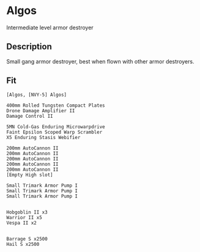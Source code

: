 # Algos

Intermediate level armor destroyer


## Description
Small gang armor destroyer, best when flown with other armor destroyers. 

## Fit

```
[Algos, [NVY-5] Algos]

400mm Rolled Tungsten Compact Plates
Drone Damage Amplifier II
Damage Control II

5MN Cold-Gas Enduring Microwarpdrive
Faint Epsilon Scoped Warp Scrambler
X5 Enduring Stasis Webifier

200mm AutoCannon II
200mm AutoCannon II
200mm AutoCannon II
200mm AutoCannon II
200mm AutoCannon II
[Empty High slot]

Small Trimark Armor Pump I
Small Trimark Armor Pump I
Small Trimark Armor Pump I


Hobgoblin II x3
Warrior II x5
Vespa II x2


Barrage S x2500
Hail S x2500
```